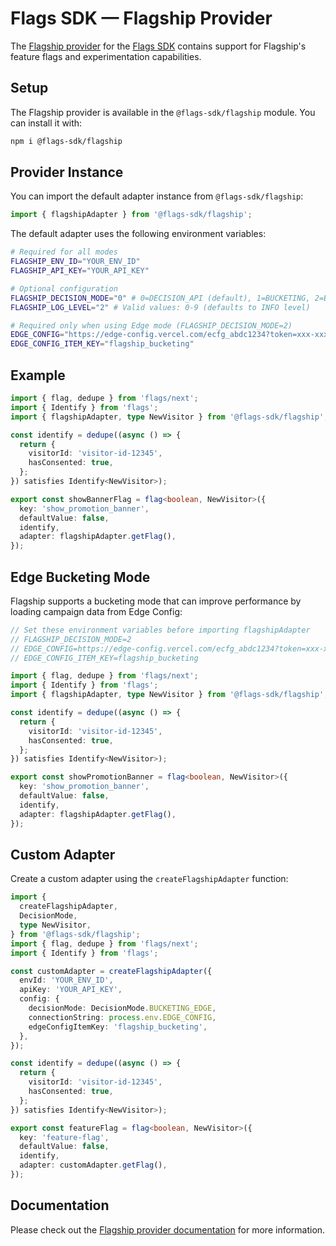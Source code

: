 # Flags SDK — Flagship Provider

The [Flagship provider](https://flags-sdk.dev/docs/api-reference/adapters/flagship) for the [Flags SDK](https://flags-sdk.dev/) contains support for Flagship's feature flags and experimentation capabilities.

## Setup

The Flagship provider is available in the `@flags-sdk/flagship` module. You can install it with:

```bash
npm i @flags-sdk/flagship
```

## Provider Instance

You can import the default adapter instance from `@flags-sdk/flagship`:

```ts
import { flagshipAdapter } from '@flags-sdk/flagship';
```

The default adapter uses the following environment variables:

```sh
# Required for all modes
FLAGSHIP_ENV_ID="YOUR_ENV_ID"
FLAGSHIP_API_KEY="YOUR_API_KEY"

# Optional configuration
FLAGSHIP_DECISION_MODE="0" # 0=DECISION_API (default), 1=BUCKETING, 2=BUCKETING_EDGE
FLAGSHIP_LOG_LEVEL="2" # Valid values: 0-9 (defaults to INFO level)

# Required only when using Edge mode (FLAGSHIP_DECISION_MODE=2)
EDGE_CONFIG="https://edge-config.vercel.com/ecfg_abdc1234?token=xxx-xxx-xxx"
EDGE_CONFIG_ITEM_KEY="flagship_bucketing"
```

## Example

```typescript
import { flag, dedupe } from 'flags/next';
import { Identify } from 'flags';
import { flagshipAdapter, type NewVisitor } from '@flags-sdk/flagship';

const identify = dedupe((async () => {
  return {
    visitorId: 'visitor-id-12345',
    hasConsented: true,
  };
}) satisfies Identify<NewVisitor>);

export const showBannerFlag = flag<boolean, NewVisitor>({
  key: 'show_promotion_banner',
  defaultValue: false,
  identify,
  adapter: flagshipAdapter.getFlag(),
});
```

## Edge Bucketing Mode

Flagship supports a bucketing mode that can improve performance by loading campaign data from Edge Config:

```typescript
// Set these environment variables before importing flagshipAdapter
// FLAGSHIP_DECISION_MODE=2
// EDGE_CONFIG=https://edge-config.vercel.com/ecfg_abdc1234?token=xxx-xxx-xxx
// EDGE_CONFIG_ITEM_KEY=flagship_bucketing

import { flag, dedupe } from 'flags/next';
import { Identify } from 'flags';
import { flagshipAdapter, type NewVisitor } from '@flags-sdk/flagship';

const identify = dedupe((async () => {
  return {
    visitorId: 'visitor-id-12345',
    hasConsented: true,
  };
}) satisfies Identify<NewVisitor>);

export const showPromotionBanner = flag<boolean, NewVisitor>({
  key: 'show_promotion_banner',
  defaultValue: false,
  identify,
  adapter: flagshipAdapter.getFlag(),
});
```

## Custom Adapter

Create a custom adapter using the `createFlagshipAdapter` function:

```typescript
import {
  createFlagshipAdapter,
  DecisionMode,
  type NewVisitor,
} from '@flags-sdk/flagship';
import { flag, dedupe } from 'flags/next';
import { Identify } from 'flags';

const customAdapter = createFlagshipAdapter({
  envId: 'YOUR_ENV_ID',
  apiKey: 'YOUR_API_KEY',
  config: {
    decisionMode: DecisionMode.BUCKETING_EDGE,
    connectionString: process.env.EDGE_CONFIG,
    edgeConfigItemKey: 'flagship_bucketing',
  },
});

const identify = dedupe((async () => {
  return {
    visitorId: 'visitor-id-12345',
    hasConsented: true,
  };
}) satisfies Identify<NewVisitor>);

export const featureFlag = flag<boolean, NewVisitor>({
  key: 'feature-flag',
  defaultValue: false,
  identify,
  adapter: customAdapter.getFlag(),
});
```

## Documentation

Please check out the [Flagship provider documentation](https://flags-sdk.dev/docs/api-reference/adapters/flagship) for more information.
